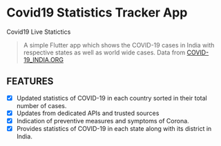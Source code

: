 # Covid19 Statistics Tracker App
Covid19 Live Statictics


> A simple Flutter app which shows the COVID-19 cases in India with respective states as well as world wide cases.
Data from [COVID-19_INDIA.ORG](https://api.covid19india.org "COVID-19 India.org")


## FEATURES 
- [x] Updated statistics of COVID-19 in each country sorted in their total number of cases.
- [x] Updates from dedicated APIs and trusted sources
- [x] Indication of preventive measures and symptoms of Corona.
- [x] Provides statistics of COVID-19 in each state along with its district in India.
